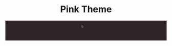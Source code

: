 <h1 align="center"> Pink Theme </h1>

<img src="https://raw.githubusercontent.com/horberlan/Teleport-theme/main/Teleport-theme-Pink/pink-ex.gif">
